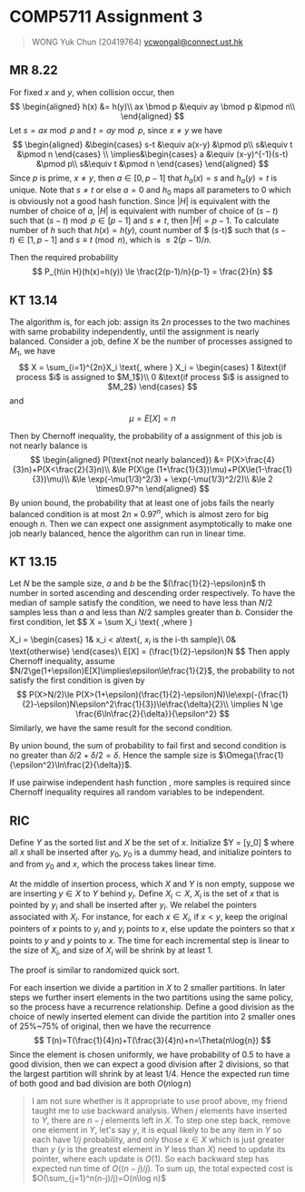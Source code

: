 # COMP5711 Assignment 3

> WONG Yuk Chun (20419764) ycwongal@connect.ust.hk

## MR 8.22

For fixed $x$ and $y$, when collision occur, then
$$
\begin{aligned}
h(x) &= h(y)\\
ax \bmod p &\equiv ay \bmod p &\pmod n\\
\end{aligned}
$$
Let $s=ax\bmod p$ and $t = ay \bmod p$, since $x\neq y$ we have
$$
\begin{aligned}
&\begin{cases}
s-t &\equiv a(x-y) &\pmod p\\
s&\equiv t &\pmod n
\end{cases}
\\
\implies&\begin{cases}
a &\equiv (x-y)^{-1}(s-t) &\pmod p\\
s&\equiv t &\pmod n
\end{cases}
\end{aligned}
$$
Since $p$ is prime, $x\neq y$, then $a\in[0,p-1]$ that $h_a(x)=s$ and $h_a(y)=t$ is unique. Note that $s\neq t$ or else $a=0$ and $h_0$ maps all parameters to $0$ which is obviously not a good hash function. Since $|H|$ is equivalent with the number of choice of $a$, $|H|$ is equivalent with number of choice of $(s-t )$ such that $(s-t)\bmod p\in[p-1]$ and $s \neq t$, then $|H| = p-1$. To calculate number of $h$ such that $h(x)=h(y)$, count number of $ (s-t)$ such that $(s-t) \in [1,p-1]$ and $s\equiv t \pmod n$, which is $\le 2(p-1)/n$.

Then the required probability
$$
P_{h\in H}(h(x)=h(y)) \le \frac{2(p-1)/n}{p-1} = \frac{2}{n}
$$

## KT 13.14

The algorithm is, for each job: assign its $2n$ processes to the two machines with same probability independently, until the assignment is nearly balanced. Consider a job, define $X$ be the number of processes assigned to $M_1$, we have
$$
X = \sum_{i=1}^{2n}X_i
\text{, where }
X_i = \begin{cases}
1 &\text{if process $i$ is assigned to $M_1$}\\
0 &\text{if process $i$ is assigned to $M_2$}
\end{cases}
$$
and 

$$
\mu = E[X] = n
$$

Then by Chernoff inequality, the probability of a assignment of this job is not nearly balance is
$$
\begin{aligned}
P(\text{not nearly balanced}) &= P(X>\frac{4}{3}n)+P(X<\frac{2}{3}n)\\
&\le P(X\ge (1+\frac{1}{3})\mu)+P(X\le(1-\frac{1}{3})\mu)\\
&\le \exp(-\mu(1/3)^2/3) + \exp(-\mu(1/3)^2/2)\\
&\le 2 \times0.97^n
\end{aligned}
$$
By union bound, the probability that at least one of jobs fails the nearly balanced condition is at most $2n\times 0.97^n$, which is almost zero for big enough $n$. Then we can expect one assignment asymptotically to make one job nearly balanced, hence the algorithm can run in linear time.

## KT 13.15

Let $N$ be the sample size, $a$ and $b$ be the $(\frac{1}{2}-\epsilon)n$ th number in sorted ascending and descending order respectively. To have the median of sample satisfy the condition, we need to have less than $N/2$ samples less than $a$ and less than $N/2$ samples greater than $b$. Consider the first condition, let
$$
X = \sum X_i \text{ ,where }

X_i = \begin{cases}
1& x_i < a\text{, $x_i$ is the i-th sample}\\
0& \text{otherwise}
\end{cases}\\
E[X] = (\frac{1}{2}-\epsilon)N
$$
Then apply Chernoff inequality, assume $N/2\ge(1+\epsilon)E[X]\implies\epsilon\le\frac{1}{2}$, the probability to not satisfy the first condition is given by
$$
P(X>N/2)\le P(X>(1+\epsilon)(\frac{1}{2}-\epsilon)N)\le\exp(-(\frac{1}{2}-\epsilon)N\epsilon^2\frac{1}{3})\le\frac{\delta}{2}\\
\implies N \ge \frac{6\ln\frac{2}{\delta}}{\epsilon^2}
$$
Similarly, we have the same result for the second condition.

By union bound, the sum of probability to fail first and second condition is no greater than $\delta/2+\delta/2=\delta$. Hence the sample size is $\Omega(\frac{1}{\epsilon^2}\ln\frac{2}{\delta})$. 

If use pairwise independent hash function  , more samples is required since Chernoff inequality requires all random variables to be independent.

## RIC

Define $Y$ as the sorted list and $X$ be the set of $x$. Initialize $Y = [y_0] $ where all $x$ shall be inserted after $y_0$, $y_0$ is a dummy head, and initialize pointers to and from $y_0$ and $x$, which the process takes linear time.

At the middle of insertion process, which $X$ and $Y$ is non empty, suppose we are inserting $y\in X$ to $Y$ behind $y_i$. Define $X_i\subset X$, $X_i$ is the set of $x$ that is pointed by $y_i$ and shall be inserted after $y_i$. We relabel the pointers associated with $X_i$. For instance, for each $x\in X_i$, if $x<y$, keep the original pointers of $x$ points to $y_i$ and $y_i$ points to $x$, else update the pointers so that $x$ points to $y$ and $y$ points to $x$. The time for each incremental step is linear to the size of $X_i$, and size of $X_i$ will be shrink by at least $1$. 

The proof is similar to randomized quick sort.

For each insertion we divide a partition in $X$ to $2$ smaller partitions. In later steps we further insert elements in the two partitions using the same policy, so the process have a recurrence relationship. Define a good division as the choice of newly inserted element can divide the partition into 2 smaller ones of 25%~75% of original, then we have the recurrence
$$
T(n)=T(\frac{1}{4}n)+T(\frac{3}{4}n)+n=\Theta(n\log{n})
$$
Since the element is chosen uniformly, we have probability of 0.5 to have a good division, then we can expect a good division after 2 divisions, so that the largest partition will shrink by at least 1/4. Hence the expected run time of both good and bad division are both $O(n\log n)$

> I am not sure whether is it appropriate to use proof above, my friend taught me to use backward analysis. When $j$ elements have inserted to $Y$, there are $n-j$ elements left in $X$. To step one step back, remove one element in $Y$, let's say $y$, it is equal likely to be any item in $Y$ so each have $1/j$ probability, and only those $x\in X$ which is just greater than $y$ ($y$ is the greatest element in $Y$ less than $X$) need to update its pointer, where each update is $O(1)$. So each backward step has expected run time of $O((n-j)/j)$. To sum up, the total expected cost is $O(\sum_{j=1}^n(n-j)/j)=O(n\log n)$

